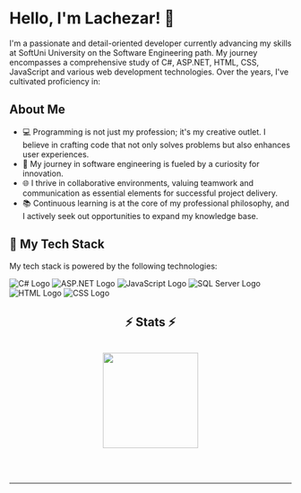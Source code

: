 # Hello, I'm Lachezar! 👋

I'm a passionate and detail-oriented developer currently advancing my skills at SoftUni University on the Software Engineering path. My journey encompasses a comprehensive study of C#, ASP.NET, HTML, CSS, JavaScript and various web development technologies. Over the years, I've cultivated proficiency in:

## About Me

- 💻 Programming is not just my profession; it's my creative outlet. I believe in crafting code that not only solves problems but also enhances user experiences.
- 🚀 My journey in software engineering is fueled by a curiosity for innovation.
- 🌐 I thrive in collaborative environments, valuing teamwork and communication as essential elements for successful project delivery.
- 📚 Continuous learning is at the core of my professional philosophy, and I actively seek out opportunities to expand my knowledge base.

## 🔧 My Tech Stack

My tech stack is powered by the following technologies:

![C# Logo](https://img.shields.io/badge/C%23-239120?style=for-the-badge&logo=c-sharp&logoColor=white) ![ASP.NET Logo](https://img.shields.io/badge/ASP.NET-5C2D91?style=for-the-badge&logo=.net&logoColor=white) ![JavaScript Logo](https://img.shields.io/badge/JavaScript-F7DF1E?style=for-the-badge&logo=javascript&logoColor=black) ![SQL Server Logo](https://img.shields.io/badge/SQL%20Server-CC2927?style=for-the-badge&logo=microsoft-sql-server&logoColor=white) ![HTML Logo](https://img.shields.io/badge/HTML-%23EBE7E6?style=for-the-badge&logo=HTML5&logoColor=%23E34F26
) ![CSS Logo](https://img.shields.io/badge/CSS-%23EBE7E6?style=for-the-badge&logo=css3&logoColor=%231572B6)

<h2 align="center">⚡ Stats ⚡</h2>
<br>
<div align="center">
  <a href="https://github.com/glachezar">
    <img align="center" height="170"src="https://github-readme-stats.vercel.app/api/top-langs/?username=glachezar&layout=compact&langs_count=16&theme=one_dark_pro"/>
</div>
  
  <br/><br/>
</div>
<hr/>
<div>
   <!-- ![Snake animation](https://github.com/glachezar/glachezar/blob/output/github-contribution-grid-snake.svg)
</div>
<!--
**glachezar/glachezar** is a ✨ _special_ ✨ repository because its `README.md` (this file) appears on your GitHub profile.

Here are some ideas to get you started:

- 🔭 I’m currently working on ...
- 🌱 I’m currently learning ...
- 👯 I’m looking to collaborate on ...
- 🤔 I’m looking for help with ...
- 💬 Ask me about ...
- 📫 How to reach me: ...
- 😄 Pronouns: ...
- ⚡ Fun fact: ...
-->
